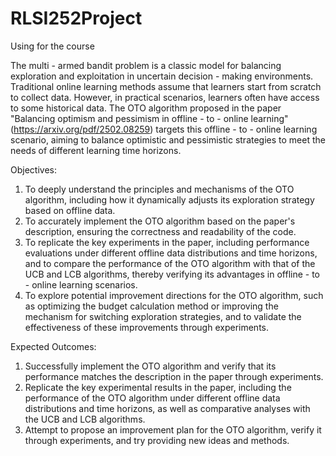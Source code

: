 # RLSI252Project
Using for the course

The multi - armed bandit problem is a classic model for balancing exploration and exploitation in uncertain decision - making environments. Traditional online learning methods assume that learners start from scratch to collect data. However, in practical scenarios, learners often have access to some historical data. The OTO algorithm proposed in the paper "Balancing optimism and pessimism in offline - to - online learning"(https://arxiv.org/pdf/2502.08259) targets this offline - to - online learning scenario, aiming to balance optimistic and pessimistic strategies to meet the needs of different learning time horizons.

Objectives:
1.	To deeply understand the principles and mechanisms of the OTO algorithm, including how it dynamically adjusts its exploration strategy based on offline data.
2.	To accurately implement the OTO algorithm based on the paper's description, ensuring the correctness and readability of the code.
3.	To replicate the key experiments in the paper, including performance evaluations under different offline data distributions and time horizons, and to compare the performance of the OTO algorithm with that of the UCB and LCB algorithms, thereby verifying its advantages in offline - to - online learning scenarios.
4.	To explore potential improvement directions for the OTO algorithm, such as optimizing the budget calculation method or improving the mechanism for switching exploration strategies, and to validate the effectiveness of these improvements through experiments.


Expected Outcomes:

1.	Successfully implement the OTO algorithm and verify that its performance matches the description in the paper through experiments.
2.	Replicate the key experimental results in the paper, including the performance of the OTO algorithm under different offline data distributions and time horizons, as well as comparative analyses with the UCB and LCB algorithms.
3.	Attempt to propose an improvement plan for the OTO algorithm, verify it through experiments, and try providing new ideas and methods.
